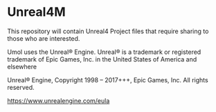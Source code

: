 # Unreal4M
This repository will contain Unreal4 Project files that require sharing to those who are interested.


Umol uses the Unreal® Engine.  Unreal® is a trademark or registered trademark of Epic Games, Inc. in the United States of America and elsewhere

Unreal® Engine, Copyright 1998 – 2017+++, Epic Games, Inc.  All rights reserved.

https://www.unrealengine.com/eula

